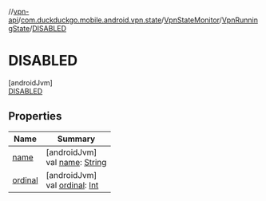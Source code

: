 //[vpn-api](../../../../../index.md)/[com.duckduckgo.mobile.android.vpn.state](../../../index.md)/[VpnStateMonitor](../../index.md)/[VpnRunningState](../index.md)/[DISABLED](index.md)

# DISABLED

[androidJvm]\
[DISABLED](index.md)

## Properties

| Name | Summary |
|---|---|
| [name](../../-vpn-stop-reason/-r-e-s-t-a-r-t/index.md#-372974862%2FProperties%2F165046441) | [androidJvm]<br>val [name](../../-vpn-stop-reason/-r-e-s-t-a-r-t/index.md#-372974862%2FProperties%2F165046441): [String](https://kotlinlang.org/api/latest/jvm/stdlib/kotlin/-string/index.html) |
| [ordinal](../../-vpn-stop-reason/-r-e-s-t-a-r-t/index.md#-739389684%2FProperties%2F165046441) | [androidJvm]<br>val [ordinal](../../-vpn-stop-reason/-r-e-s-t-a-r-t/index.md#-739389684%2FProperties%2F165046441): [Int](https://kotlinlang.org/api/latest/jvm/stdlib/kotlin/-int/index.html) |
